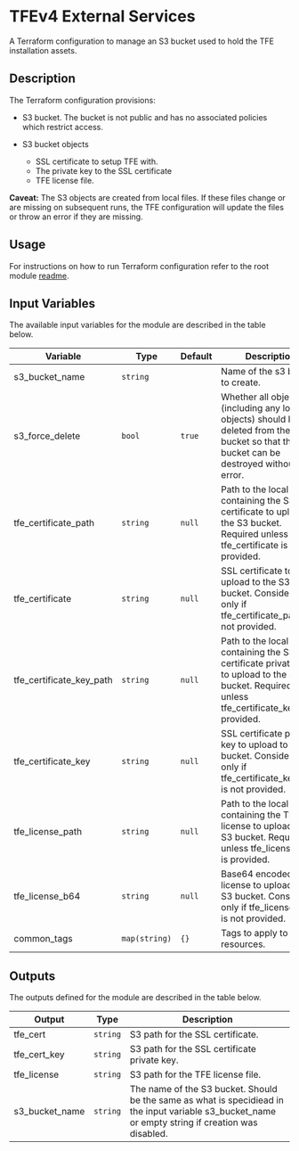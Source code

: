 # TFEv4 External Services

A Terraform configuration to manage an S3 bucket used to hold the TFE installation assets.

## Description

The Terraform configuration provisions:

- S3 bucket. The bucket is not public and has no associated policies which restrict access.

- S3 bucket objects
  - SSL certificate to setup TFE with.
  - The private key to the SSL certificate
  - TFE license file.

**Caveat:** The S3 objects are created from local files. If these files change or are missing on subsequent runs, the TFE configuration will update the files or throw an error if they are missing. 

## Usage

For instructions on how to run Terraform configuration refer to the root module [readme](../README.md#Usage).

## Input Variables

The available input variables for the module are described in the table below.

| Variable | Type | Default | Description |
| -------- | ---- | ------- | ----------- |
| s3_bucket_name | `string` | | Name of the s3 bucket to create. |
| s3_force_delete | `bool` | `true` | Whether all objects (including any locked objects) should be deleted from the bucket so that the bucket can be destroyed without error. |
| tfe_certificate_path | `string` | `null` | Path to the local file containing the SSL certificate to upload to the S3 bucket. Required unless tfe_certificate is provided. |
| tfe_certificate | `string` | `null` | SSL certificate to upload to the S3 bucket. Considered only if tfe_certificate_path is not provided. |
| tfe_certificate_key_path | `string` | `null` | Path to the local file containing the SSL certificate private key to upload to the S3 bucket. Required unless tfe_certificate_key is provided. |
| tfe_certificate_key | `string` | `null` | SSL certificate private key to upload to the S3 bucket. Considered only if tfe_certificate_key_path is not provided. |
| tfe_license_path | `string` | `null` | Path to the local file containing the TFE license to upload to the S3 bucket. Required unless tfe_license_b64 is provided. |
| tfe_license_b64 | `string` | `null` | Base64 encoded TFE license to upload to the S3 bucket. Considered only if tfe_license_path is not provided. |
| common_tags | `map(string)` | `{}` | Tags to apply to all resources. |

## Outputs

The outputs defined for the module are described in the table below.

| Output | Type | Description |
| -------- | ---- | ----------- |
| tfe_cert | `string` | S3 path for the SSL certificate. |
| tfe_cert_key | `string` | S3 path for the SSL certificate private key. |
| tfe_license | `string` | S3 path for the TFE license file. |
| s3_bucket_name | `string` | The name of the S3 bucket. Should be the same as what is specidiead in the input variable s3_bucket_name or empty string if creation was disabled. |